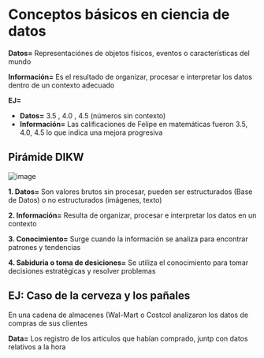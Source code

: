 # Conceptos básicos en ciencia de datos

**Datos=** Representaciónes de objetos físicos, eventos o características del mundo

**Información=** Es el resultado de organizar, procesar e interpretar los datos dentro de un contexto adecuado

**EJ=**
- **Datos=** 3.5 , 4.0 , 4.5 (números sin contexto)
- **Información=** Las calificaciones de Felipe en matemáticas fueron 3.5, 4.0, 4.5 lo que indica una mejora progresiva

## Pirámide DIKW

![image](https://github.com/user-attachments/assets/4945555d-2815-476a-ac1f-4925ee2eb4ad)

**1. Datos=** Son valores brutos sin procesar, pueden ser estructurados (Base de Datos) o no estructurados (imágenes, texto)

**2. Información=** Resulta de organizar, procesar e interpretar los datos en un contexto

**3. Conocimiento=** Surge cuando la información se analiza para encontrar patrones y tendencias

**4. Sabiduria o toma de desiciones=** Se utiliza el conocimiento para tomar decisiones estratégicas y resolver problemas

## EJ: Caso de la cerveza y los pañales

En una cadena de almacenes (Wal-Mart o Costcol analizaron los datos de compras de sus clientes

**Data=** Los registro de los articulos que habían comprado, juntp con datos relativos a la hora


  
